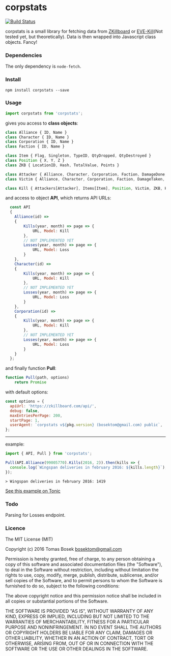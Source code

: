 # corpstats
[![Build Status](https://travis-ci.org/Bosek/corpstats.svg?branch=master)](https://travis-ci.org/Bosek/corpstats)

corpstats is a small library for fetching data from [ZKillboard](http://zkillboard.com) or [EVE-Kill](http://eve-kill.net)(Not tested yet, but theoretically). Data is then wrapped into Javascript class objects. Fancy!

### Dependencies

The only dependency is `node-fetch`.

### Install

`npm install corpstats --save`

### Usage

```javascript
import corpstats from 'corpstats';
```

gives you access to **class objects**:

```javascript
class Alliance { ID, Name }
class Character { ID, Name }
class Corporation { ID, Name }
class Faction { ID, Name }

class Item { Flag, Singleton, TypeID, QtyDropped, QtyDestroyed }
class Position { X, Y, Z }
class ZKB { LocationID, Hash, TotalValue, Points }

class Attacker { Alliance, Character, Corporation, Faction, DamageDone, FinalBlow, SecurityStatus, ShipTypeID, WeaponTypeID }
class Victim { Alliance, Character, Corporation, Faction, DamageTaken, ShipTypeID }

class Kill { Attackers[Attacker], Items[Item], Position, Victim, ZKB, KillID, KillTime, MoonID, SolarSystemID }
```

and access to object **API**, which returns API URLs:

```javascript
  const API
  {
  	Alliance(id) =>
    {
    	Kills(year, month) => page => {
        	URL, Model: Kill
        },
        // NOT IMPLEMENTED YET
        Losses(year, month) => page => {
        	URL, Model: Loss
        }
    },
    Character(id) =>
    {
    	Kills(year, month) => page => {
        	URL, Model: Kill
        },
        // NOT IMPLEMENTED YET
        Losses(year, month) => page => {
        	URL, Model: Loss
        }
    },
    Corporation(id) =>
    {
    	Kills(year, month) => page => {
        	URL, Model: Kill
        },
        // NOT IMPLEMENTED YET
        Losses(year, month) => page => {
        	URL, Model: Loss
        }
    }
  };
```

and finally function **Pull**:

```javascript
function Pull(path, options)
	return Promise
```

with default options:

```javascript
const options = {
  apiUrl: 'https://zkillboard.com/api/',
  debug: false,
  maxEntriesPerPage: 200,
  startPage: 1,
  userAgent: `corpstats v${pkg.version} (bosektom@gmail.com) public`,
};
```

---

example:

```javascript
import { API, Pull } from 'corpstats';

Pull(API.Alliance(99005770).Kills(2016, 2)).then(kills => {
  console.log(`Wingspan deliveries in february 2016: ${kills.length}`);
});
```
```
> Wingspan deliveries in february 2016: 1419
```

[See this example on Tonic](https://tonicdev.com/bosek/corpstats-basic-usage)

### Todo

Parsing for Losses endpoint.

### Licence
The MIT License (MIT)

Copyright (c) 2016 Tomas Bosek bosektom@gmail.com

Permission is hereby granted, free of charge, to any person obtaining a copy
of this software and associated documentation files (the "Software"), to deal
in the Software without restriction, including without limitation the rights
to use, copy, modify, merge, publish, distribute, sublicense, and/or sell
copies of the Software, and to permit persons to whom the Software is
furnished to do so, subject to the following conditions:

The above copyright notice and this permission notice shall be included in all
copies or substantial portions of the Software.

THE SOFTWARE IS PROVIDED "AS IS", WITHOUT WARRANTY OF ANY KIND, EXPRESS OR
IMPLIED, INCLUDING BUT NOT LIMITED TO THE WARRANTIES OF MERCHANTABILITY,
FITNESS FOR A PARTICULAR PURPOSE AND NONINFRINGEMENT. IN NO EVENT SHALL THE
AUTHORS OR COPYRIGHT HOLDERS BE LIABLE FOR ANY CLAIM, DAMAGES OR OTHER
LIABILITY, WHETHER IN AN ACTION OF CONTRACT, TORT OR OTHERWISE, ARISING FROM,
OUT OF OR IN CONNECTION WITH THE SOFTWARE OR THE USE OR OTHER DEALINGS IN THE
SOFTWARE.
